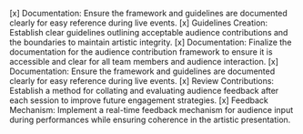 [x] Documentation: Ensure the framework and guidelines are documented clearly for easy reference during live events.
[x] Guidelines Creation: Establish clear guidelines outlining acceptable audience contributions and the boundaries to maintain artistic integrity.
[x] Documentation: Finalize the documentation for the audience contribution framework to ensure it is accessible and clear for all team members and audience interaction.
[x] Documentation: Ensure the framework and guidelines are documented clearly for easy reference during live events.
[x] Review Contributions: Establish a method for collating and evaluating audience feedback after each session to improve future engagement strategies.
[x] Feedback Mechanism: Implement a real-time feedback mechanism for audience input during performances while ensuring coherence in the artistic presentation.